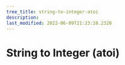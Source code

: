 ```yaml
---
tree_title: string-to-integer-atoi
description: 
last_modified: 2022-06-09T21:23:28.2328
---
```


# String to Integer (atoi)
